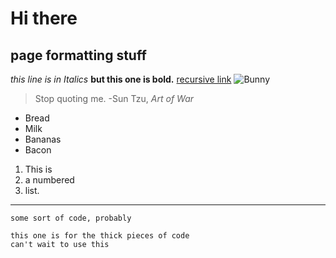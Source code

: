 # Hi there
## page formatting stuff

*this line is in Italics*
**but this one is bold.**
[recursive link](https://matthewrsun.github.io/cse15l-lab-reports/index.html)
![Bunny](https://www.petakids.com/wp-content/uploads/2015/11/Cute-Red-Bunny.jpg)

> Stop quoting me.
-Sun Tzu, *Art of War*

- Bread
- Milk
- Bananas
- Bacon

1. This is
2. a numbered
3. list.

---

`some sort of code, probably`

```
this one is for the thick pieces of code
can't wait to use this
```

